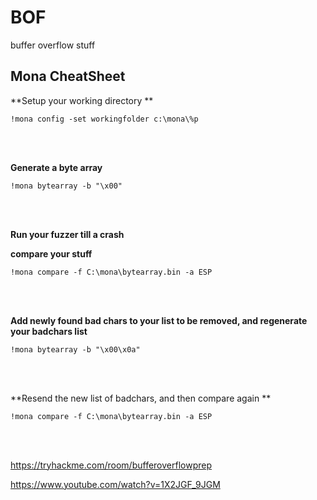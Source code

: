 # BOF
buffer overflow stuff

## Mona CheatSheet

**Setup your working directory **

`!mona config -set workingfolder c:\mona\%p`

<br>
<br>


**Generate a byte array**

`!mona bytearray -b "\x00"`

<br>
<br>

**Run your fuzzer till a crash**

**compare your stuff**

`!mona compare -f C:\mona\bytearray.bin -a ESP`

<br>
<br>

**Add newly found bad chars to your list to be removed, and regenerate your badchars list**

`!mona bytearray -b "\x00\x0a"`

<br>
<br>

**Resend the new list of badchars, and then compare again **

`!mona compare -f C:\mona\bytearray.bin -a ESP`

<br>
<br>

https://tryhackme.com/room/bufferoverflowprep 

https://www.youtube.com/watch?v=1X2JGF_9JGM 
